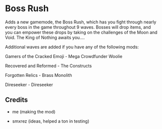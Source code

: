 # Boss Rush

Adds a new gamemode, the Boss Rush, which has you fight through nearly every boss in the game throughout 9 waves. Bosses will drop items, and you can empower these drops by taking on the challenges of the Moon and Void. The King of Nothing awaits you....

Additional waves are added if you have any of the following mods:

Gamers of the Cracked Emoji - Mega Crowdfunder Woolie

Recovered and Reformed - The Constructs

Forgotten Relics - Brass Monolith

Direseeker - Direseeker

## Credits
- me (making the mod)

- smxrez (ideas, helped a ton in testing)
